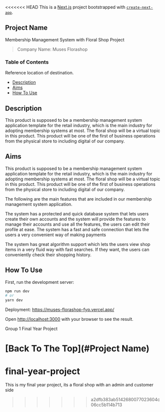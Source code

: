 <<<<<<< HEAD
This is a [Next.js](https://nextjs.org/) project bootstrapped with [`create-next-app`](https://github.com/vercel/next.js/tree/canary/packages/create-next-app).

## Project Name

Membership Management System with Floral Shop Project

> Company Name: Muses Florashop

### Table of Contents

Reference location of destination.

- [Description](#Description)
- [Aims](#Aims)
- [How To Use](#how-to-use)

## Description

This product is supposed to be a membership management system application template for the retail industry, which is the main industry for adopting membership systems at most. The floral shop will be a virtual topic in this product. This product will be one of the first of business operations from the physical store to including digital of our company.

## Aims

This product is supposed to be a membership management system application template for the retail industry, which is the main industry for adopting membership systems at most. The floral shop will be a virtual topic in this product. This product will be one of the first of business operations from the physical store to including digital of our company.

The following are the main features that are included in our membership management system application.

The system has a protected and quick database system that lets users create their own accounts and the system will provide the features to manage their accounts and use all the features, the users can edit their profile at ease.
The system has a fast and safe connection that lets the users a very convenient way of making payments

The system has great algorithm support which lets the users view shop items in a very fluid way with fast searches. If they want, the users can conveniently check their shopping history.

## How To Use

First, run the development server:

```bash
npm run dev
# or
yarn dev
```

Deployment:
https://muses-florashop-fyp.vercel.app/


Open [http://localhost:3000](http://localhost:3000) with your browser to see the result.

Group 1 Final Year Project

[Back To The Top](#Project Name)
=======
# final-year-project
This is my final year project, its a floral shop with an admin and customer side
>>>>>>> a2dfb383ab5142680077023604c06cc5b114b713
